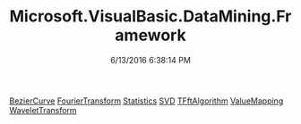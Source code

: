 ﻿---
title: Microsoft.VisualBasic.DataMining.Framework
date: 6/13/2016 6:38:14 PM
---

[BezierCurve](T-Microsoft.VisualBasic.DataMining.Framework.BezierCurve.html)
[FourierTransform](T-Microsoft.VisualBasic.DataMining.Framework.FourierTransform.html)
[Statistics](T-Microsoft.VisualBasic.DataMining.Framework.Statistics.html)
[SVD](T-Microsoft.VisualBasic.DataMining.Framework.SVD.html)
[TFftAlgorithm](T-Microsoft.VisualBasic.DataMining.Framework.TFftAlgorithm.html)
[ValueMapping](T-Microsoft.VisualBasic.DataMining.Framework.ValueMapping.html)
[WaveletTransform](T-Microsoft.VisualBasic.DataMining.Framework.WaveletTransform.html)
